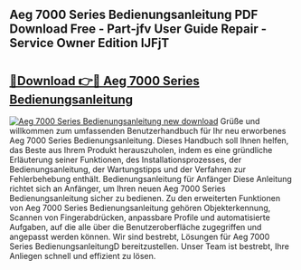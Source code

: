 ## Aeg 7000 Series Bedienungsanleitung PDF Download Free - Part-jfv User Guide Repair - Service Owner Edition IJFjT

# <h2><a href="http://df0cd56.blite.top/?on=Aeg+7000+Series+Bedienungsanleitung">🔗Download 👉🔴 Aeg 7000 Series Bedienungsanleitung</a></h2>

[![Aeg 7000 Series Bedienungsanleitung new download](https://i.imgur.com/lujVjoI.png)](http://df0cd56.blite.top/?on=Aeg+7000+Series+Bedienungsanleitung)
Grüße und willkommen zum umfassenden Benutzerhandbuch für Ihr neu erworbenes Aeg 7000 Series Bedienungsanleitung. Dieses Handbuch soll Ihnen helfen, das Beste aus Ihrem Produkt herauszuholen, indem es eine gründliche Erläuterung seiner Funktionen, des Installationsprozesses, der Bedienungsanleitung, der Wartungstipps und der Verfahren zur Fehlerbehebung enthält. Bedienungsanleitung für Anfänger Diese Anleitung richtet sich an Anfänger, um Ihren neuen Aeg 7000 Series Bedienungsanleitung sicher zu bedienen. Zu den erweiterten Funktionen von Aeg 7000 Series Bedienungsanleitung gehören Objekterkennung, Scannen von Fingerabdrücken, anpassbare Profile und automatisierte Aufgaben, auf die alle über die Benutzeroberfläche zugegriffen und angepasst werden können. Wir sind bestrebt, Lösungen für Aeg 7000 Series BedienungsanleitungD bereitzustellen. Unser Team ist bestrebt, Ihre Anliegen schnell und effizient zu lösen.
